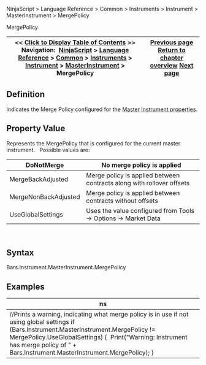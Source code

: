 ﻿
NinjaScript > Language Reference > Common > Instruments > Instrument > MasterInstrument > MergePolicy

MergePolicy

| << [Click to Display Table of Contents](mergepolicy.md) >> **Navigation:**     [NinjaScript](ninjascript.md) > [Language Reference](language_reference_wip.md) > [Common](common.md) > [Instruments](instruments_ninjascript.md) > [Instrument](instrument.md) > [MasterInstrument](masterinstrument.md) > MergePolicy | [Previous page](instrumenttype.md) [Return to chapter overview](masterinstrument.md) [Next page](masterinstrument_name.md) |
| --- | --- |
## Definition
Indicates the Merge Policy configured for the [Master Instrument properties](editing_instruments.md).
## 
## Property Value
Represents the MergePolicy that is configured for the current master instrument.
 
Possible values are:
 

| DoNotMerge | No merge policy is applied |
| --- | --- |
| MergeBackAdjusted | Merge policy is applied between contracts along with rollover offsets |
| MergeNonBackAdjusted | Merge policy is applied between contracts without offsets |
| UseGlobalSettings | Uses the value configured from Tools -> Options -> Market Data |
 
## Syntax
Bars.Instrument.MasterInstrument.MergePolicy
 
## Examples

| ns |
| --- |
| //Prints a warning, indicating what merge policy is in use if not using global settings if (Bars.Instrument.MasterInstrument.MergePolicy != MergePolicy.UseGlobalSettings) {  Print("Warning: Instrument has merge policy of " + Bars.Instrument.MasterInstrument.MergePolicy); } |
